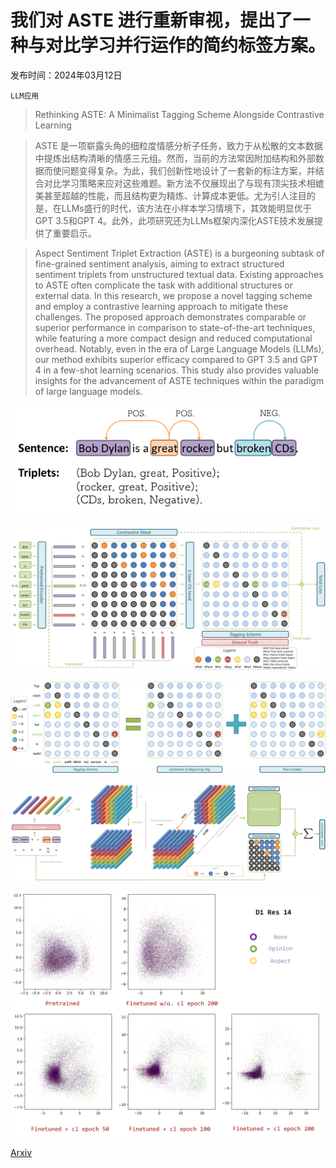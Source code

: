 # 我们对 ASTE 进行重新审视，提出了一种与对比学习并行运作的简约标签方案。

发布时间：2024年03月12日

`LLM应用`

> Rethinking ASTE: A Minimalist Tagging Scheme Alongside Contrastive Learning

> ASTE 是一项崭露头角的细粒度情感分析子任务，致力于从松散的文本数据中提炼出结构清晰的情感三元组。然而，当前的方法常因附加结构和外部数据而使问题变得复杂。为此，我们创新性地设计了一套新的标注方案，并结合对比学习策略来应对这些难题。新方法不仅展现出了与现有顶尖技术相媲美甚至超越的性能，而且结构更为精炼、计算成本更低。尤为引人注目的是，在LLMs盛行的时代，该方法在小样本学习情境下，其效能明显优于GPT 3.5和GPT 4。此外，此项研究还为LLMs框架内深化ASTE技术发展提供了重要启示。

> Aspect Sentiment Triplet Extraction (ASTE) is a burgeoning subtask of fine-grained sentiment analysis, aiming to extract structured sentiment triplets from unstructured textual data. Existing approaches to ASTE often complicate the task with additional structures or external data. In this research, we propose a novel tagging scheme and employ a contrastive learning approach to mitigate these challenges. The proposed approach demonstrates comparable or superior performance in comparison to state-of-the-art techniques, while featuring a more compact design and reduced computational overhead. Notably, even in the era of Large Language Models (LLMs), our method exhibits superior efficacy compared to GPT 3.5 and GPT 4 in a few-shot learning scenarios. This study also provides valuable insights for the advancement of ASTE techniques within the paradigm of large language models.

![我们对 ASTE 进行重新审视，提出了一种与对比学习并行运作的简约标签方案。](../../../paper_images/2403.07342/x1.png)

![我们对 ASTE 进行重新审视，提出了一种与对比学习并行运作的简约标签方案。](../../../paper_images/2403.07342/x2.png)

![我们对 ASTE 进行重新审视，提出了一种与对比学习并行运作的简约标签方案。](../../../paper_images/2403.07342/x3.png)

![我们对 ASTE 进行重新审视，提出了一种与对比学习并行运作的简约标签方案。](../../../paper_images/2403.07342/x4.png)

![我们对 ASTE 进行重新审视，提出了一种与对比学习并行运作的简约标签方案。](../../../paper_images/2403.07342/x5.png)

[Arxiv](https://arxiv.org/abs/2403.07342)